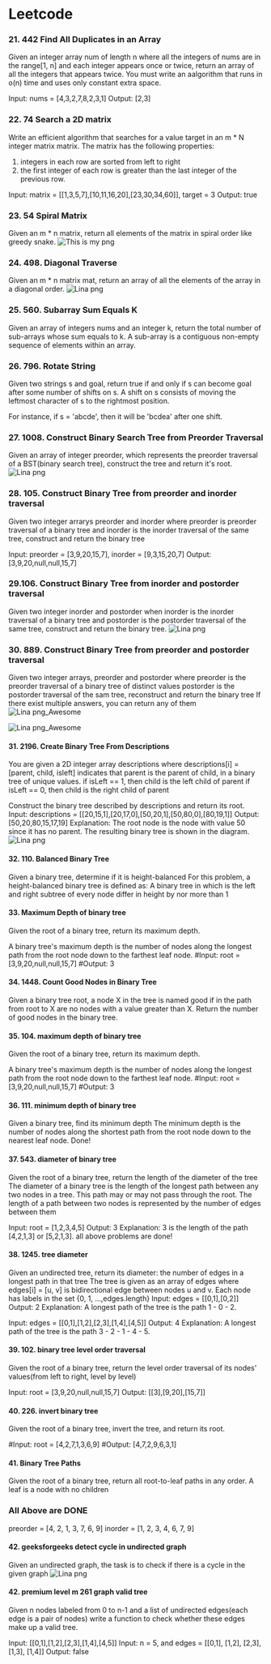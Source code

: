 # Leetcode


### 21. 442 Find All Duplicates in an Array

Given an integer array num of length n where all the integers of nums are in the range[1, n] and each integer appears once or twice, return an array of all the integers that appears twice.
You must write an aalgorithm that runs in o(n) time and uses only constant extra space.

Input: nums = [4,3,2,7,8,2,3,1]
Output: [2,3]


### 22. 74 Search a 2D matrix
Write an efficient algorithm that searches for a value target in an m * N integer matrix matrix.
The matrix has the following properties:
1. integers in each row are sorted from left to right
2. the first integer of each row is greater than the last integer of the previous row.

Input: matrix = [[1,3,5,7],[10,11,16,20],[23,30,34,60]], target = 3 
Output: true

### 23. 54 Spiral Matrix
Given an m * n matrix, return all elements of the matrix in spiral order
like greedy snake.
![This is my png](https://github.com/Lina-Liuna/Leetcode/raw/main/solution_diagrams/54_Spiral_Matrix.png)
### 24. 498. Diagonal Traverse
Given an m * n matrix mat, return an array of all the elements of the array in a diagonal order.
![Lina png](https://github.com/Lina-Liuna/Leetcode/raw/main/solution_diagrams/498.%20Diagonal%20Traverse.png)

### 25. 560. Subarray Sum Equals K
Given an array of integers nums and an integer k, return the total number of sub-arrays whose sum equals to k.
A sub-array is a contiguous non-empty sequence of elements within an array.


### 26. 796. Rotate String
Given two strings s and goal, return true if and only if s can become goal after some number of shifts on s.
A shift on s consists of moving the leftmost character of s to the rightmost position.

For instance, if s = 'abcde', then it will be 'bcdea' after one shift.


### 27. 1008. Construct Binary Search Tree from Preorder Traversal
Given an array of integer preorder, which represents the preorder traversal of a BST(binary search tree),
construct the tree and return it's root.
![Lina png](https://github.com/Lina-Liuna/Leetcode/raw/main/solution_diagrams/1008.%20Construct%20Binary%20Search%20Tree%20from%20Preorder.png)

### 28. 105. Construct Binary Tree from preorder and inorder traversal
Given two integer arrarys preorder and inorder where preorder is preorder traversal of a binary tree
and inorder is the inorder traversal of the same tree, construct and return the binary tree

Input: preorder = [3,9,20,15,7], inorder = [9,3,15,20,7]
Output: [3,9,20,null,null,15,7]

### 29.106. Construct Binary Tree from inorder and postorder traversal 
Given two integer inorder and postorder when inorder is the inorder traversal of a binary tree and
postorder is the postorder traversal of the same tree, construct and return the binary tree.
![Lina png](https://github.com/Lina-Liuna/Leetcode/raw/main/solution_diagrams/106.%20construct%20binary%20tree%20from%20inorder%20and%20postorder.png)

### 30. 889. Construct Binary Tree from preorder and postorder traversal
Given two integer arrays, preorder and postorder where preorder is the preorder traversal of a binary tree of distinct values
postorder is the postorder traversal of the sam tree, reconstruct and return the binary tree
If there exist multiple answers, you can return any of them
![Lina png_Awesome](https://github.com/Lina-Liuna/Leetcode/raw/main/solution_diagrams/889.%20Construct%20Binary%20Tree%20from%20Preorder%20and%20Postorder.png)

![Lina png_Awesome](https://github.com/Lina-Liuna/Leetcode/raw/main/solution_diagrams/889%20Construct%20Binary%20Tree%20from%20Preorder%20and%20Postorder_part2.png)

#### 31. 2196. Create Binary Tree From Descriptions
You are given a 2D integer array descriptions where descriptions[i] = [parent, child, isleft]
indicates that parent is the parent of child, in a binary tree of unique values.
if isLeft == 1, then child is the left child of parent
if isLeft == 0, then child is the right child of parent

Construct the binary tree described by descriptions and return its root.
Input: descriptions = [[20,15,1],[20,17,0],[50,20,1],[50,80,0],[80,19,1]]
Output: [50,20,80,15,17,19]
Explanation: The root node is the node with value 50 since it has no parent.
The resulting binary tree is shown in the diagram.
![Lina png](https://github.com/Lina-Liuna/Leetcode/raw/main/solution_diagrams/2196%20Create%20Binary%20Tree%20From%20Descriptions.png)

#### 32. 110. Balanced Binary Tree
Given a binary tree, determine if it is height-balanced
For this problem, a height-balanced binary tree is defined as:
A binary tree in which is the left and right subtree of every node differ in height by nor more than 1

#### 33. Maximum Depth of binary tree
Given the root of a binary tree, return its maximum depth.

A binary tree's maximum depth is the number of nodes along the longest path
from the root node down to the farthest leaf node.
#Input: root = [3,9,20,null,null,15,7]
#Output: 3

#### 34. 1448. Count Good Nodes in Binary Tree
Given a binary tree root, a node X in the tree is named good if in the path from root to X are no nodes with a value
greater than X.
Return the number of good nodes in the binary tree.

#### 35. 104. maximum depth of binary tree
Given the root of a binary tree, return its maximum depth.

A binary tree's maximum depth is the number of nodes along the longest path
from the root node down to the farthest leaf node.
#Input: root = [3,9,20,null,null,15,7]
#Output: 3

#### 36. 111. minimum depth of binary tree
Given a binary tree, find its minimum depth
The minimum depth is the number of nodes along the shortest path
from the root node down to the nearest leaf node.
Done!

#### 37. 543. diameter of binary tree
Given the root of a binary tree, return the length of the diameter of the tree
The diameter of a binary tree is the length of the longest path between any two nodes in a tree.
This path may or may not pass through the root.
The length of a path between two nodes is represented by the number of edges between them

Input: root = [1,2,3,4,5]
Output: 3
Explanation: 3 is the length of the path [4,2,1,3] or [5,2,1,3].
all above problems are done!

#### 38. 1245. tree diameter
Given an undirected tree, return its diameter: the number of edges in a longest path in that tree
The tree is given as an array of edges where edges[i] = [u, v] is bidirectional edge
between nodes u and v.
Each node has labels in the set {0, 1, ...,edges.length}
Input: edges = [[0,1],[0,2]]
Output: 2
Explanation:
A longest path of the tree is the path 1 - 0 - 2.

Input: edges = [[0,1],[1,2],[2,3],[1,4],[4,5]]
Output: 4
Explanation: 
A longest path of the tree is the path 3 - 2 - 1 - 4 - 5.

#### 39.  102. binary tree level order traversal
Given the root of a binary tree, return the level order traversal of its nodes' values(from left to right,
 level by level)

Input: root = [3,9,20,null,null,15,7]
Output: [[3],[9,20],[15,7]]

#### 40. 226. invert binary tree

Given the root of a binary tree, invert the tree, and return its root.

#Input: root = [4,2,7,1,3,6,9]
#Output: [4,7,2,9,6,3,1]

#### 41. Binary Tree Paths
Given the root of a binary tree, return all root-to-leaf paths in any order.
A leaf is a node with no children

### All Above are DONE

preorder = [4, 2, 1, 3, 7, 6, 9]
inorder = [1, 2, 3, 4, 6, 7, 9]

#### 42. geeksforgeeks detect cycle in undirected graph
Given an undirected graph, the task is to check if there is a cycle in the given graph
![Lina png](https://github.com/Lina-Liuna/Leetcode/raw/main/solution_diagrams/geekforgeeks_detect_cycle_undirected_graph.png)

#### 42. premium level m 261 graph valid tree
Given n nodes labeled from 0 to n-1 and a list of undirected edges(each edge is a pair of nodes)
write a function to check whether these edges make up a valid tree.

Input:  [[0,1],[1,2],[2,3],[1,4],[4,5]]
Input: n = 5, and edges = [[0,1], [1,2], [2,3], [1,3], [1,4]]
Output: false















